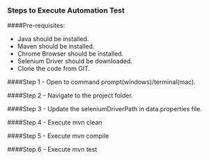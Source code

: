 ### Steps to Execute Automation Test

####Pre-requisites:
* Java should be installed.
* Maven should be installed.
* Chrome Browser should be installed.
* Selenium Driver should be downloaded.
* Clone the code from GIT.

####Step 1 - 
Open to command prompt(windows)/terminal(mac).

####Step 2 -
Navigate to the project folder.

####Step 3 -
Update the seleniumDriverPath in data.properties file.

####Step 4 -
Execute mvn clean

####Step 5 -
Execute mvn compile

####Step 6 -
Execute mvn test